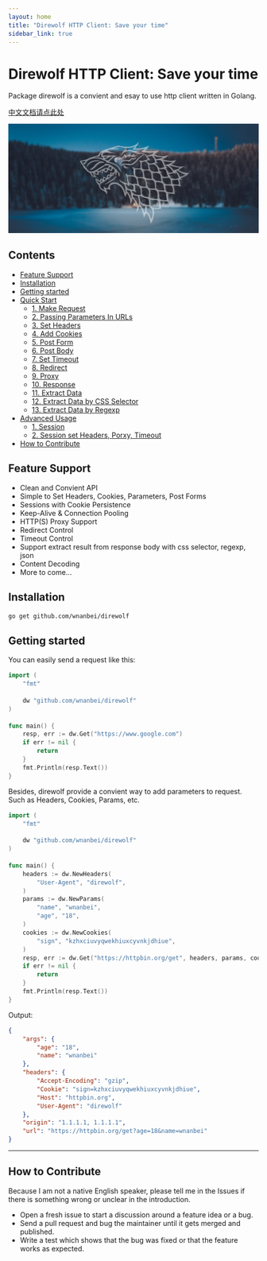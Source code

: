 ```yaml
---
layout: home
title: "Direwolf HTTP Client: Save your time"
sidebar_link: true
---
```


# Direwolf HTTP Client: Save your time

Package direwolf is a convient and esay to use http client written in Golang. 

[中文文档请点此处](/direwolf/ch)

![direwolf](cover.png)

## Contents

- [Feature Support](#Feature-Support)
- [Installation](#Installation)
- [Getting started](#Getting-started)
- [Quick Start](#Quick-Start)
  - [1. Make Request](#1.-Make-Request)
  - [2. Passing Parameters In URLs](#2.-Passing-Parameters-In-URLs)
  - [3. Set Headers](#3.-Set-Headers)
  - [4. Add Cookies](#4.-Add-Cookies)
  - [5. Post Form](#5.-Post-Form)
  - [6. Post Body](#6.-Post-Body)
  - [7. Set Timeout](#7.-Set-Timeout)
  - [8. Redirect](#8.-Redirect)
  - [9. Proxy](#9.-Proxy)
  - [10. Response](#10.-Response)
  - [11. Extract Data](#11.-Extract-Data)
  - [12. Extract Data by CSS Selector](#12.-Extract-Data-by-CSS-Selector)
  - [13. Extract Data by Regexp](#13.-Extract-Data-by-Regexp)
- [Advanced Usage](#Advanced-Usage)
  - [1. Session](#1.-Session)
  - [2. Session set Headers, Porxy, Timeout](#2.-Session-set-Headers,-Porxy,-Timeout)
- [How to Contribute](#How-to-Contribute)

## Feature Support

- Clean and Convient API
- Simple to Set Headers, Cookies, Parameters, Post Forms
- Sessions with Cookie Persistence
- Keep-Alive & Connection Pooling
- HTTP(S) Proxy Support
- Redirect Control
- Timeout Control
- Support extract result from response body with css selector, regexp, json
- Content Decoding
- More to come...

## Installation

```
go get github.com/wnanbei/direwolf
```

## Getting started

You can easily send a request like this:

```go
import (
    "fmt"

    dw "github.com/wnanbei/direwolf"
)

func main() {
    resp, err := dw.Get("https://www.google.com")
    if err != nil {
        return
    }
    fmt.Println(resp.Text())
}
```

Besides, direwolf provide a convient way to add parameters to request. Such
as Headers, Cookies, Params, etc.

```go
import (
    "fmt"

    dw "github.com/wnanbei/direwolf"
)

func main() {
    headers := dw.NewHeaders(
        "User-Agent", "direwolf",
    )
    params := dw.NewParams(
        "name", "wnanbei",
        "age", "18",
    )
    cookies := dw.NewCookies(
        "sign", "kzhxciuvyqwekhiuxcyvnkjdhiue",
    )
    resp, err := dw.Get("https://httpbin.org/get", headers, params, cookies)
    if err != nil {
        return
    }
    fmt.Println(resp.Text())
}
```

Output:

```json
{
    "args": {
        "age": "18",
        "name": "wnanbei"
    },
    "headers": {
        "Accept-Encoding": "gzip",
        "Cookie": "sign=kzhxciuvyqwekhiuxcyvnkjdhiue",
        "Host": "httpbin.org",
        "User-Agent": "direwolf"
    },
    "origin": "1.1.1.1, 1.1.1.1",
    "url": "https://httpbin.org/get?age=18&name=wnanbei"
}
```




***

## How to Contribute

Because I am not a native English speaker, please tell me in the Issues if there is something wrong or unclear in the introduction.

- Open a fresh issue to start a discussion around a feature idea or a bug.
- Send a pull request and bug the maintainer until it gets merged and published.
- Write a test which shows that the bug was fixed or that the feature works as expected.